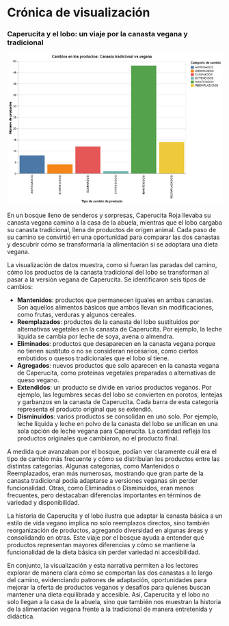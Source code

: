 # Crónica de visualización

### Caperucita y el lobo: un viaje por la canasta vegana y tradicional

![alttext](assets/visualization.jpg)

En un bosque lleno de senderos y sorpresas, Caperucita Roja llevaba su canasta vegana camino a la casa de la abuela, mientras que el lobo cargaba su canasta tradicional, llena de productos de origen animal. Cada paso de su camino se convirtió en una oportunidad para comparar las dos canastas y descubrir cómo se transformaría la alimentación si se adoptara una dieta vegana.

La visualización de datos muestra, como si fueran las paradas del camino, cómo los productos de la canasta tradicional del lobo se transforman al pasar a la versión vegana de Caperucita. Se identificaron seis tipos de cambios:

- **Mantenidos**: productos que permanecen iguales en ambas canastas. Son aquellos alimentos básicos que ambos llevan sin modificaciones, como frutas, verduras y algunos cereales.  
- **Reemplazados**: productos de la canasta del lobo sustituidos por alternativas vegetales en la canasta de Caperucita. Por ejemplo, la leche líquida se cambia por leche de soya, avena o almendra.  
- **Eliminados**: productos que desaparecen en la canasta vegana porque no tienen sustituto o no se consideran necesarios, como ciertos embutidos o quesos tradicionales que el lobo sí tiene.  
- **Agregados**: nuevos productos que solo aparecen en la canasta vegana de Caperucita, como proteínas vegetales preparadas o alternativas de queso vegano.  
- **Extendidos**: un producto se divide en varios productos veganos. Por ejemplo, las legumbres secas del lobo se convierten en porotos, lentejas y garbanzos en la canasta de Caperucita. Cada barra de esta categoría representa el producto original que se extendió.  
- **Disminuidos**: varios productos se consolidan en uno solo. Por ejemplo, leche líquida y leche en polvo de la canasta del lobo se unifican en una sola opción de leche vegana para Caperucita. La cantidad refleja los productos originales que cambiaron, no el producto final.

A medida que avanzaban por el bosque, podían ver claramente cuál era el tipo de cambio más frecuente y cómo se distribuían los productos entre las distintas categorías. Algunas categorías, como Mantenidos o Reemplazados, eran más numerosas, mostrando que gran parte de la canasta tradicional podía adaptarse a versiones veganas sin perder funcionalidad. Otras, como Eliminados o Disminuidos, eran menos frecuentes, pero destacaban diferencias importantes en términos de variedad y disponibilidad.

La historia de Caperucita y el lobo ilustra que adaptar la canasta básica a un estilo de vida vegano implica no solo reemplazos directos, sino también reorganización de productos, agregando diversidad en algunas áreas y consolidando en otras. Este viaje por el bosque ayuda a entender qué productos representan mayores diferencias y cómo se mantiene la funcionalidad de la dieta básica sin perder variedad ni accesibilidad.

En conjunto, la visualización y esta narrativa permiten a los lectores explorar de manera clara cómo se comportan las dos canastas a lo largo del camino, evidenciando patrones de adaptación, oportunidades para mejorar la oferta de productos veganos y desafíos para quienes buscan mantener una dieta equilibrada y accesible. Así, Caperucita y el lobo no solo llegan a la casa de la abuela, sino que también nos muestran la historia de la alimentación vegana frente a la tradicional de manera entretenida y didáctica.
